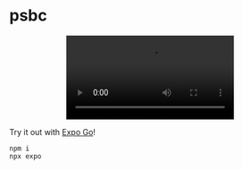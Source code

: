 # psbc

<div align="center" width="100%">
  <video src="https://github.com/user-attachments/assets/f13cac0a-a61c-485f-9042-8ea6b5495b03" />
</div>


Try it out with [Expo Go](https://expo.dev/go)!

```
npm i
npx expo
```
